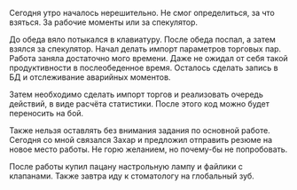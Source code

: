 Сегодня утро началось нерешительно. Не смог определиться, за что взяться. За рабочие моменты или за спекулятор.

До обеда вяло потыкался в клавиатуру.
После обеда поспал, а затем взялся за спекулятор.
Начал делать импорт параметров торговых пар.
Работа заняла достаточно мого времени. Даже не ожидал от себя такой продуктивности в послеобеденное время.
Осталось сделать запись в БД и отслеживание аварийных моментов.

Затем необходимо сделать импорт торгов и реализовать очередь действий, в виде расчёта статистики.
После этого код можно будет переносить на бой.

Также нельзя оставлять без внимания задания по основной работе.
Сегодня со мной связался Захар и предложил отправить резюме на новое место работы.
Не горю желанием, но почему-бы не попробовать.

После работы купил пацану настрольную лампу и файлики с клапанами.
Также завтра иду к стоматологу на глобальный зуб.